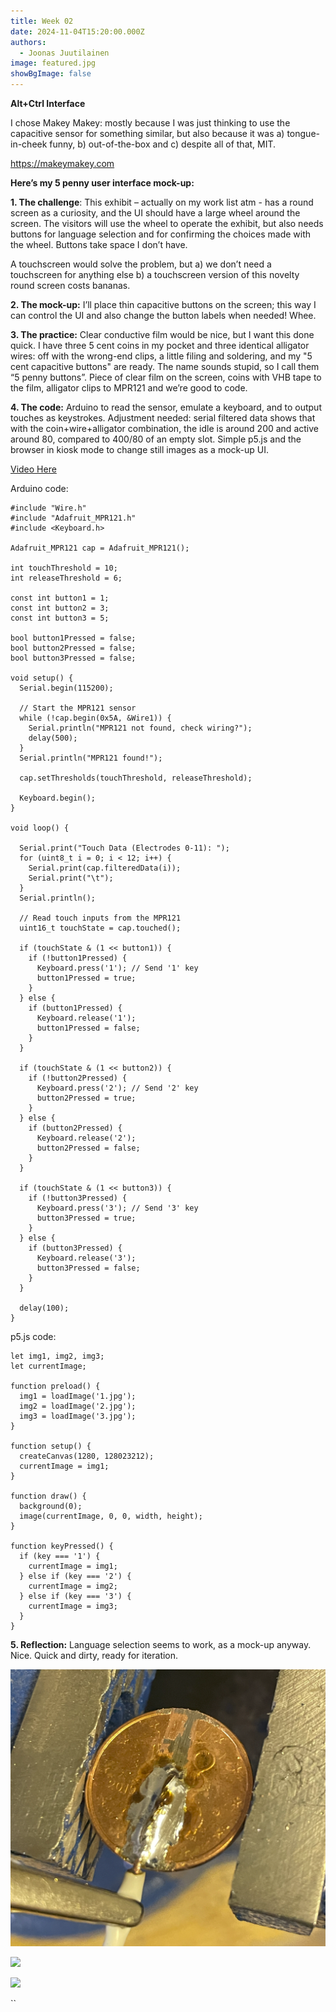 ```yaml
---
title: Week 02
date: 2024-11-04T15:20:00.000Z
authors:
  - Joonas Juutilainen
image: featured.jpg
showBgImage: false
---
```

**Alt+Ctrl Interface**

I chose Makey Makey: mostly because I was just thinking to use the capacitive sensor for something similar, but also because it was a) tongue-in-cheek funny, b) out-of-the-box and c) despite all of that, MIT.

https://makeymakey.com

**Here’s my 5 penny user interface mock-up:**

**1.	The challenge**: This exhibit – actually on my work list atm - has a round screen as a curiosity, and the UI should have a large wheel around the screen. The visitors will use the wheel to operate the exhibit, but also needs buttons for language selection and for confirming the choices made with the wheel. Buttons take space I don’t have.

A touchscreen would solve the problem, but a) we don’t need a touchscreen for anything else b) a touchscreen version of this novelty round screen costs bananas.

**2.	The mock-up:** I’ll place thin capacitive buttons on the screen; this way I can control the UI and also change the button labels when needed! Whee.

**3.	The practice:** Clear conductive film would be nice, but I want this done quick. I have three 5 cent coins in my pocket and three identical alligator wires: off with the wrong-end clips, a little filing and soldering, and my "5 cent capacitive buttons" are ready. The name sounds stupid, so I call them “5 penny buttons”. Piece of clear film on the screen, coins with VHB tape to the film, alligator clips to MPR121 and we’re good to code.

**4.	The code:** Arduino to read the sensor, emulate a keyboard, and to output touches as keystrokes. Adjustment needed: serial filtered data shows that with the coin+wire+alligator combination, the idle is around 200 and active around 80, compared to 400/80 of an empty slot. Simple p5.js and the browser in kiosk mode to change still images as a mock-up UI.

[Video Here](https://www.dropbox.com/scl/fi/jpfboz65mei359i51a59b/IMG_2577-2.MOV?rlkey=1sa1mki67u6ppxpmm82xriajf&dl=0)

Arduino code:

```
#include "Wire.h"
#include "Adafruit_MPR121.h"
#include <Keyboard.h>

Adafruit_MPR121 cap = Adafruit_MPR121();

int touchThreshold = 10;
int releaseThreshold = 6;

const int button1 = 1;  
const int button2 = 3;  
const int button3 = 5; 

bool button1Pressed = false;
bool button2Pressed = false;
bool button3Pressed = false;

void setup() {
  Serial.begin(115200);

  // Start the MPR121 sensor
  while (!cap.begin(0x5A, &Wire1)) {
    Serial.println("MPR121 not found, check wiring?");
    delay(500);
  }
  Serial.println("MPR121 found!");

  cap.setThresholds(touchThreshold, releaseThreshold);

  Keyboard.begin();
}

void loop() {

  Serial.print("Touch Data (Electrodes 0-11): ");
  for (uint8_t i = 0; i < 12; i++) {  
    Serial.print(cap.filteredData(i)); 
    Serial.print("\t");                
  }
  Serial.println();

  // Read touch inputs from the MPR121
  uint16_t touchState = cap.touched();

  if (touchState & (1 << button1)) {
    if (!button1Pressed) {
      Keyboard.press('1'); // Send '1' key
      button1Pressed = true;
    }
  } else {
    if (button1Pressed) {
      Keyboard.release('1');
      button1Pressed = false;
    }
  }

  if (touchState & (1 << button2)) {
    if (!button2Pressed) {
      Keyboard.press('2'); // Send '2' key
      button2Pressed = true;
    }
  } else {
    if (button2Pressed) {
      Keyboard.release('2');
      button2Pressed = false;
    }
  }

  if (touchState & (1 << button3)) {
    if (!button3Pressed) {
      Keyboard.press('3'); // Send '3' key
      button3Pressed = true;
    }
  } else {
    if (button3Pressed) {
      Keyboard.release('3');
      button3Pressed = false;
    }
  }

  delay(100);
}
```

p5.js code:

```
let img1, img2, img3;
let currentImage;

function preload() {
  img1 = loadImage('1.jpg');
  img2 = loadImage('2.jpg');
  img3 = loadImage('3.jpg');
}

function setup() {
  createCanvas(1280, 128023212);
  currentImage = img1;
}

function draw() {
  background(0);
  image(currentImage, 0, 0, width, height);
}

function keyPressed() {
  if (key === '1') {
    currentImage = img1;
  } else if (key === '2') {
    currentImage = img2;
  } else if (key === '3') {
    currentImage = img3;
  }
}
```

**5.	Reflection:** Language selection seems to work, as a mock-up anyway. Nice. Quick and dirty, ready for iteration.

![](screenshot-2024-11-04-at-14.53.31.png)

![](screenshot-2024-11-04-at-14.52.59.png)

![](screenshot-2024-11-04-at-14.52.41.png)

``
